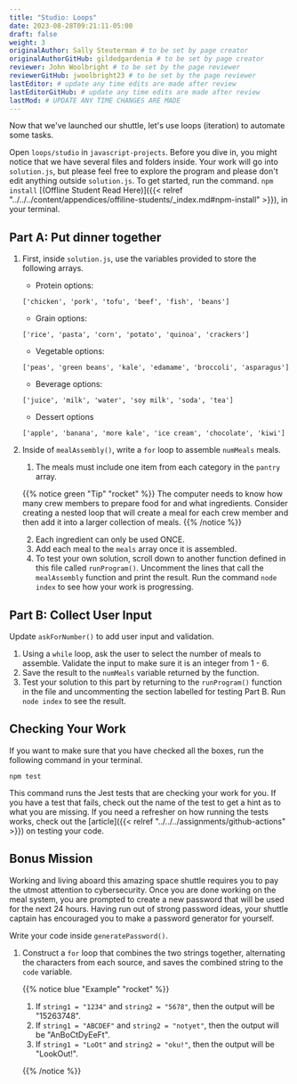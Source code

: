 ```yaml
---
title: "Studio: Loops"
date: 2023-08-28T09:21:11-05:00
draft: false
weight: 3
originalAuthor: Sally Steuterman # to be set by page creator
originalAuthorGitHub: gildedgardenia # to be set by page creator
reviewer: John Woolbright # to be set by the page reviewer
reviewerGitHub: jwoolbright23 # to be set by the page reviewer
lastEditor: # update any time edits are made after review
lastEditorGitHub: # update any time edits are made after review
lastMod: # UPDATE ANY TIME CHANGES ARE MADE
---
```


Now that we've launched our shuttle, let's use loops (iteration) to
automate some tasks.

Open `loops/studio` in `javascript-projects`. Before you dive in, you might notice that we have several files and folders inside.
Your work will go into `solution.js`, but please feel free to explore the program and please don't edit anything outside `solution.js`. To get started, run the command. `npm install` [(Offline Student Read Here)]({{< relref "../../../content/appendices/offiline-students/_index.md#npm-install" >}}), in your terminal.

## Part A: Put dinner together

1. First, inside `solution.js`, use the variables provided to store the following arrays.

   - Protein options:
   ```console
   ['chicken', 'pork', 'tofu', 'beef', 'fish', 'beans']
   ```

   - Grain options:
   ```console
   ['rice', 'pasta', 'corn', 'potato', 'quinoa', 'crackers']
   ```

   - Vegetable options:
   ```console
   ['peas', 'green beans', 'kale', 'edamame', 'broccoli', 'asparagus']
   ```

   - Beverage options:
   ```console
   ['juice', 'milk', 'water', 'soy milk', 'soda', 'tea']
   ```

   - Dessert options
   ```console
   ['apple', 'banana', 'more kale', 'ice cream', 'chocolate', 'kiwi']
   ```


2. Inside of `mealAssembly()`, write a `for` loop to assemble `numMeals` meals.

   1. The meals must include one item from each category in the `pantry` array.

   {{% notice green "Tip" "rocket" %}}
   The computer needs to know how many crew members to prepare food for and what ingredients. Consider creating a nested loop that will create a meal for each crew member and then add it into a larger collection of meals.
   {{% /notice %}}

   2. Each ingredient can only be used ONCE.
   3. Add each meal to the `meals` array once it is assembled.
   4. To test your own solution, scroll down to another function defined in this file called `runProgram()`. Uncomment the lines that call the `mealAssembly` function and print the result. Run the command `node index` to see how your work is progressing.

## Part B: Collect User Input

Update `askForNumber()` to add user input and validation.

1. Using a `while` loop, ask the user to select the number of meals to assemble. Validate the input to make sure it is an integer from 1 - 6.
2. Save the result to the `numMeals` variable returned by the function.
3. Test your solution to this part by returning to the `runProgram()` function in the file and uncommenting the section labelled for testing Part B. Run `node index` to see the result.

## Checking Your Work

If you want to make sure that you have checked all the boxes, run the following command in your terminal.

```console
npm test
```

This command runs the Jest tests that are checking your work for you. If you have a test that fails, check out the name of the test to get a hint as to what you are missing.
If you need a refresher on how running the tests works, check out the [article]({{< relref "../../../assignments/github-actions" >}}) on testing your code.

## Bonus Mission

Working and living aboard this amazing space shuttle requires you to pay the utmost attention to cybersecurity.
Once you are done working on the meal system, you are prompted to create a new password that will be used for the next 24 hours.
Having run out of strong password ideas, your shuttle captain has encouraged you to make a password generator for yourself.

Write your code inside `generatePassword()`.

1. Construct a `for` loop that combines the two strings together, alternating the characters from each source, and saves the combined string to the `code` variable.

   {{% notice blue "Example" "rocket" %}}

   1. If `string1 = "1234"` and `string2 = "5678"`, then the output will be "15263748".
   1. If `string1 = "ABCDEF"` and `string2 = "notyet"`, then the output will be "AnBoCtDyEeFt".
   1. If `string1 = "LoOt"` and `string2 = "oku!"`, then the output will be "LookOut!".

   {{% /notice %}}
